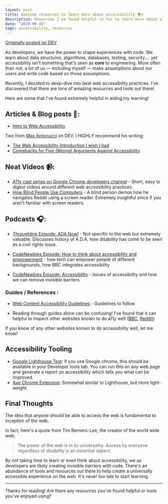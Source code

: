 ```yaml
---
layout: post
title: Awesome resources to learn more about accessibility 📚⚒️
description: Resources I've found helpful so far to learn more about a11y
date: "2020-09-15"
tags: accessibility, resources
---
```


[Originally posted on DEV](https://dev.to/kateh/awesome-resources-to-learn-more-about-accessibility-13of)

As developers, we have the power to shape experiences with code. We learn about data structures, algorithms, databases, testing, security.... yet accessibility isn't something that's seen as **core** to engineering. More often than not, a lot of us — including myself — make assumptions about our users and write code based on those assumptions.

Recently, I decided to deep-dive into best web accessibility practices. I've discovered that there are tons of amazing resources and tools out there!

Here are some that I've found extremely helpful in aiding my learning!

## Articles & Blog posts 📑:

- [Intro to Web Accessibility](https://www.w3.org/WAI/fundamentals/accessibility-intro/)

Two from [Max Antonucci](https://dev.to/maxwell_dev) on DEV. I HIGHLY recommend his writing:

- [The Web Accessibility Introduction I wish I had](https://dev.to/maxwell_dev/the-web-accessibility-introduction-i-wish-i-had-4ope)
- [Comebacks for Five (Wrong) Arguments Against Accessibility](https://dev.to/maxwell_dev/comebacks-for-five-wrong-arguments-against-accessibility-5g5j)

## Neat Videos 📹:

- [A11y cast series on Google Chrome developers channel](https://www.youtube.com/watch?v=HtTyRajRuyY&list=PLNYkxOF6rcICWx0C9LVWWVqvHlYJyqw7g) - Short, easy to digest videos around different web accessibility practices.
- [How Blind People Use Computers](https://www.youtube.com/watch?v=rsglR8Y26jU) - A blind person demos how he navigates Reddit using a screen reader. Extremely insightful since if you aren't familiar with screen readers.

## Podcasts 🎧:

- [Throughline Episode: ADA Now!](https://www.npr.org/2020/07/27/895896462/a-d-a-now) - Not specific to the web but extremely valuable. Discusses history of A.D.A, how disability has come to be seen as a civil rights issue.

- [CodeNewbies Episode: How to think about accessibility and empowerment](https://www.codenewbie.org/podcast/how-to-think-about-accessibility-and-empowerment) - how tech can empower people of different backgrounds, how BBC integrates accessibility

- [CodeNewbies Episode: Accessibility](https://www.codenewbie.org/podcast/accessibility) - Issues of accessibility and how we can remove invisible barriers

### Guides / References :

- [Web Content Accessibility Guidelines](https://www.w3.org/WAI/standards-guidelines/wcag/) - Guidelines to follow

- Reading through guides alone can be confusing!
  I’ve found that it can helpful to inspect other websites known to do a11y well ([BBC](https://www.bbc.com), [Reddit](https://www.reddit.com/))

If you know of any other websites known to do accessibility well, let me know!

## Accessibility Tooling

- [Google Lighthouse Test](https://developers.google.com/web/tools/lighthouse): if you use Google chrome, this should be available in your Developer tools tab. You can run this on any web page and generate a report on accessibility which tells you what can be improved.
- [Axe Chrome Extension](https://www.deque.com/axe/): Somewhat similar to Lighthouse, but more light-weight.

## Final Thoughts

The idea that anyone should be able to access the web is fundamental to inception of the web.

In fact, here's a quote from Tim Berners-Lee, the creator of the world wide web:

> The power of the web is in its universality. Access by everyone regardless of disability is an essential aspect.

By not taking time to learn or even think about accessibility, we as developers are likely creating invisible barriers with code. There's an abundance of tools and resources out there to help create a universally accessible experience on the web. It's never too late to start learning.

---

Thanks for reading! Are there any resources you've found helpful or tools you've enjoyed using?
